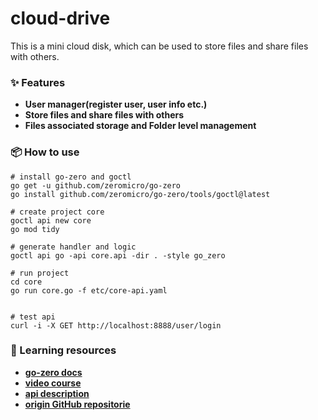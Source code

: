 # cloud-drive
This is a mini cloud disk, which can be used to store files and share files with others.

### ✨ Features
- **User manager(register user, user info etc.)**
- **Store files and share files with others**
- **Files associated storage and Folder level management**

### 📦 How to use
```shell
# install go-zero and goctl
go get -u github.com/zeromicro/go-zero
go install github.com/zeromicro/go-zero/tools/goctl@latest

# create project core
goctl api new core
go mod tidy

# generate handler and logic
goctl api go -api core.api -dir . -style go_zero 

# run project
cd core
go run core.go -f etc/core-api.yaml 


# test api
curl -i -X GET http://localhost:8888/user/login

```

### 🌈 Learning resources

- **[go-zero docs](https://go-zero.dev/cn/docs/quick-start)**
- **[video course](https://www.bilibili.com/video/BV1cr4y1s7H4?spm=a2c6h.12873639.article-detail.6.a696fc18NZ02N4)**
- **[api description](https://developer.aliyun.com/article/935464)**
- **[origin GitHub repositorie](https://github.com/GetcharZp/cloud-disk)**